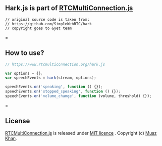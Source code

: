 ## Hark.js is part of <a href="http://www.RTCMultiConnection.org/">RTCMultiConnection.js</a>

```
// original source code is taken from:
// https://github.com/SimpleWebRTC/hark
// copyright goes to &yet team
```

=

## How to use?

```javascript
// https://www.rtcmulticonnection.org/hark.js

var options = {};
var speechEvents = hark(stream, options);

speechEvents.on('speaking', function () {});
speechEvents.on('stopped_speaking', function () {});
speechEvents.on('volume_change', function (volume, threshold) {});
```

=

## License

[RTCMultiConnection.js](https://github.com/muaz-khan/WebRTC-Experiment/blob/master/RTCMultiConnection) is released under [MIT licence](https://www.webrtc-experiment.com/licence/) . Copyright (c) [Muaz Khan](https://plus.google.com/+MuazKhan).
